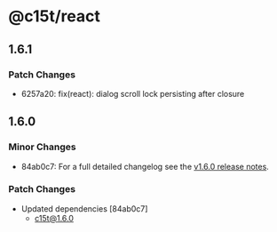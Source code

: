 # @c15t/react

## 1.6.1

### Patch Changes

- 6257a20: fix(react): dialog scroll lock persisting after closure

## 1.6.0

### Minor Changes

- 84ab0c7: For a full detailed changelog see the [v1.6.0 release notes](https://c15t.com/changelog/2025-09-08-v1.6.0).

### Patch Changes

- Updated dependencies [84ab0c7]
  - c15t@1.6.0
